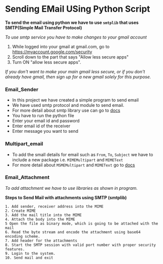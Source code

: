 # Sending EMail USing Python Script

**To send the email using python we have to use `smtplib` that uses SMTP(Simple Mail Transfer Protocol)**

_To use smtp service you have to make changes to your gmail account_
1. While logged into your gmail at gmail.com, go to https://myaccount.google.com/security 
2. Scroll down to the part that says "Allow less secure apps"
3. Turn ON "allow less secure apps".

_If you don't want to make your main gmail less secure, or if you don't already have gmail, then sign up for a new gmail solely for this purpose._
### Email_Sender 

* In this project we have created a simple program to send email
* We have used smtp protocol and module to send email.
* For more detail about smtp library use can go to [docs](https://docs.python.org/3/library/smtplib.html)
* You have to run the python file 
* Enter your email id and password
* Enter email id of the receiver
* Enter message you want to send

### Multipart_email
* To add the small details for email such as `From`, `To`, `Subject` we have to include a new package i.e. `MIMEMultipart` and `MIMEText`
* For more detail about `MSMEMultipart` and `MIMEText` go to [docs](https://docs.python.org/3.8/library/email.mime.html)

### Email_Attachment
_To add attachment we have to use libraries as shown in program._

**Steps to Send Mail with attachments using SMTP (smtplib)**

    1. Add sender, receiver address into the MIME
    2. Create MIME
    3. Add the mail title into the MIME
    4. Attach the body into the MIME
    5 Open the file as binary mode, which is going to be attached with the mail
    6. Read the byte stream and encode the attachment using base64 encoding scheme.
    7. Add header for the attachments
    8. Start the SMTP session with valid port number with proper security features.
    9. Login to the system.
    10. Send mail and exit
